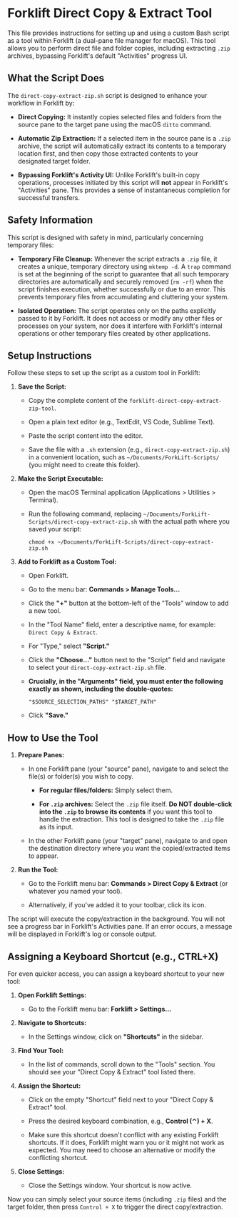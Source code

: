 # Forklift Direct Copy & Extract Tool

This file provides instructions for setting up and using a custom Bash script as a tool within Forklift (a dual-pane file manager for macOS). This tool allows you to perform direct file and folder copies, including extracting `.zip` archives, bypassing Forklift's default "Activities" progress UI.

## What the Script Does

The `direct-copy-extract-zip.sh` script is designed to enhance your workflow in Forklift by:

- **Direct Copying:** It instantly copies selected files and folders from the source pane to the target pane using the macOS `ditto` command.

- **Automatic Zip Extraction:** If a selected item in the source pane is a `.zip` archive, the script will automatically extract its contents to a temporary location first, and then copy those extracted contents to your designated target folder.

- **Bypassing Forklift's Activity UI:** Unlike Forklift's built-in copy operations, processes initiated by this script will **not** appear in Forklift's "Activities" pane. This provides a sense of instantaneous completion for successful transfers.

## Safety Information

This script is designed with safety in mind, particularly concerning temporary files:

- **Temporary File Cleanup:** Whenever the script extracts a `.zip` file, it creates a unique, temporary directory using `mktemp -d`. A `trap` command is set at the beginning of the script to guarantee that all such temporary directories are automatically and securely removed (`rm -rf`) when the script finishes execution, whether successfully or due to an error. This prevents temporary files from accumulating and cluttering your system.

- **Isolated Operation:** The script operates only on the paths explicitly passed to it by Forklift. It does not access or modify any other files or processes on your system, nor does it interfere with Forklift's internal operations or other temporary files created by other applications.

## Setup Instructions

Follow these steps to set up the script as a custom tool in Forklift:

1. **Save the Script:**

   - Copy the complete content of the `forklift-direct-copy-extract-zip-tool`.

   - Open a plain text editor (e.g., TextEdit, VS Code, Sublime Text).

   - Paste the script content into the editor.

   - Save the file with a `.sh` extension (e.g., `direct-copy-extract-zip.sh`) in a convenient location, such as `~/Documents/ForkLift-Scripts/` (you might need to create this folder).

2. **Make the Script Executable:**

   - Open the macOS Terminal application (Applications > Utilities > Terminal).

   - Run the following command, replacing `~/Documents/ForkLift-Scripts/direct-copy-extract-zip.sh` with the actual path where you saved your script:

     ```
     chmod +x ~/Documents/ForkLift-Scripts/direct-copy-extract-zip.sh

     ```

3. **Add to Forklift as a Custom Tool:**

   - Open Forklift.

   - Go to the menu bar: **Commands > Manage Tools...**

   - Click the **"+"** button at the bottom-left of the "Tools" window to add a new tool.

   - In the "Tool Name" field, enter a descriptive name, for example: `Direct Copy & Extract`.

   - For "Type," select **"Script."**

   - Click the **"Choose..."** button next to the "Script" field and navigate to select your `direct-copy-extract-zip.sh` file.

   - **Crucially, in the "Arguments" field, you must enter the following exactly as shown, including the double-quotes:**

     ```
     "$SOURCE_SELECTION_PATHS" "$TARGET_PATH"

     ```

   - Click **"Save."**

## How to Use the Tool

1. **Prepare Panes:**

   - In one Forklift pane (your "source" pane), navigate to and select the file(s) or folder(s) you wish to copy.

     - **For regular files/folders:** Simply select them.

     - **For `.zip` archives:** Select the `.zip` file itself. **Do NOT double-click into the `.zip` to browse its contents** if you want this tool to handle the extraction. This tool is designed to take the `.zip` file as its input.

   - In the other Forklift pane (your "target" pane), navigate to and open the destination directory where you want the copied/extracted items to appear.

2. **Run the Tool:**

   - Go to the Forklift menu bar: **Commands > Direct Copy & Extract** (or whatever you named your tool).

   - Alternatively, if you've added it to your toolbar, click its icon.

The script will execute the copy/extraction in the background. You will not see a progress bar in Forklift's Activities pane. If an error occurs, a message will be displayed in Forklift's log or console output.

## Assigning a Keyboard Shortcut (e.g., CTRL+X)

For even quicker access, you can assign a keyboard shortcut to your new tool:

1. **Open Forklift Settings:**

   - Go to the Forklift menu bar: **Forklift > Settings...**

2. **Navigate to Shortcuts:**

   - In the Settings window, click on **"Shortcuts"** in the sidebar.

3. **Find Your Tool:**

   - In the list of commands, scroll down to the "Tools" section. You should see your "Direct Copy & Extract" tool listed there.

4. **Assign the Shortcut:**

   - Click on the empty "Shortcut" field next to your "Direct Copy & Extract" tool.

   - Press the desired keyboard combination, e.g., **Control (⌃) + X**.

   - Make sure this shortcut doesn't conflict with any existing Forklift shortcuts. If it does, Forklift might warn you or it might not work as expected. You may need to choose an alternative or modify the conflicting shortcut.

5. **Close Settings:**

   - Close the Settings window. Your shortcut is now active.

Now you can simply select your source items (including `.zip` files) and the target folder, then press `Control + X` to trigger the direct copy/extraction.
